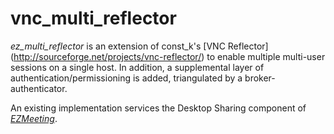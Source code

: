 vnc_multi_reflector
===================

*ez_multi_reflector* is an extension of const\_k's [VNC Reflector] (http://sourceforge.net/projects/vnc-reflector/) to enable multiple multi-user sessions on a single host.  In addition, a supplemental layer of authentication/permissioning is added, triangulated by a broker-authenticator.  

An existing implementation services the Desktop Sharing component of [*EZMeeting*](http://http://ezmeeting.com/).  
